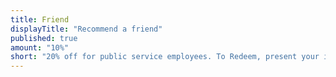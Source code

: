 ```yaml
---
title: Friend
displayTitle: "Recommend a friend"
published: true
amount: "10%"
short: "20% off for public service employees. To Redeem, present your in-date employer ID"
---
```

